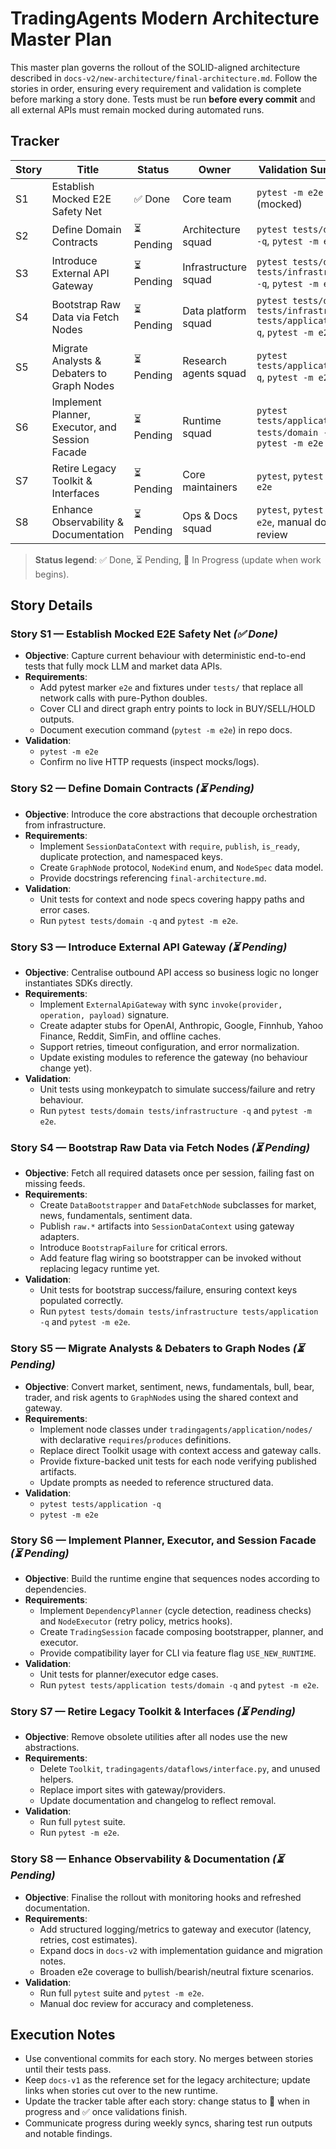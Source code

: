 # TradingAgents Modern Architecture Master Plan

This master plan governs the rollout of the SOLID-aligned architecture described in `docs-v2/new-architecture/final-architecture.md`. Follow the stories in order, ensuring every requirement and validation is complete before marking a story done. Tests must be run **before every commit** and all external APIs must remain mocked during automated runs.

## Tracker

| Story | Title | Status | Owner | Validation Summary |
|-------|-------|--------|-------|--------------------|
| S1 | Establish Mocked E2E Safety Net | ✅ Done | Core team | `pytest -m e2e` (mocked) |
| S2 | Define Domain Contracts | ⏳ Pending | Architecture squad | `pytest tests/domain -q`, `pytest -m e2e` |
| S3 | Introduce External API Gateway | ⏳ Pending | Infrastructure squad | `pytest tests/domain tests/infrastructure -q`, `pytest -m e2e` |
| S4 | Bootstrap Raw Data via Fetch Nodes | ⏳ Pending | Data platform squad | `pytest tests/domain tests/infrastructure tests/application -q`, `pytest -m e2e` |
| S5 | Migrate Analysts & Debaters to Graph Nodes | ⏳ Pending | Research agents squad | `pytest tests/application -q`, `pytest -m e2e` |
| S6 | Implement Planner, Executor, and Session Facade | ⏳ Pending | Runtime squad | `pytest tests/application tests/domain -q`, `pytest -m e2e` |
| S7 | Retire Legacy Toolkit & Interfaces | ⏳ Pending | Core maintainers | `pytest`, `pytest -m e2e` |
| S8 | Enhance Observability & Documentation | ⏳ Pending | Ops & Docs squad | `pytest`, `pytest -m e2e`, manual doc review |

> **Status legend**: ✅ Done, ⏳ Pending, 🚧 In Progress (update when work begins).

## Story Details

### Story S1 — Establish Mocked E2E Safety Net _(✅ Done)_
- **Objective**: Capture current behaviour with deterministic end-to-end tests that fully mock LLM and market data APIs.
- **Requirements**:
  - Add pytest marker `e2e` and fixtures under `tests/` that replace all network calls with pure-Python doubles.
  - Cover CLI and direct graph entry points to lock in BUY/SELL/HOLD outputs.
  - Document execution command (`pytest -m e2e`) in repo docs.
- **Validation**:
  - `pytest -m e2e`
  - Confirm no live HTTP requests (inspect mocks/logs).

### Story S2 — Define Domain Contracts _(⏳ Pending)_
- **Objective**: Introduce the core abstractions that decouple orchestration from infrastructure.
- **Requirements**:
  - Implement `SessionDataContext` with `require`, `publish`, `is_ready`, duplicate protection, and namespaced keys.
  - Create `GraphNode` protocol, `NodeKind` enum, and `NodeSpec` data model.
  - Provide docstrings referencing `final-architecture.md`.
- **Validation**:
  - Unit tests for context and node specs covering happy paths and error cases.
  - Run `pytest tests/domain -q` and `pytest -m e2e`.

### Story S3 — Introduce External API Gateway _(⏳ Pending)_
- **Objective**: Centralise outbound API access so business logic no longer instantiates SDKs directly.
- **Requirements**:
  - Implement `ExternalApiGateway` with sync `invoke(provider, operation, payload)` signature.
  - Create adapter stubs for OpenAI, Anthropic, Google, Finnhub, Yahoo Finance, Reddit, SimFin, and offline caches.
  - Support retries, timeout configuration, and error normalization.
  - Update existing modules to reference the gateway (no behaviour change yet).
- **Validation**:
  - Unit tests using monkeypatch to simulate success/failure and retry behaviour.
  - Run `pytest tests/domain tests/infrastructure -q` and `pytest -m e2e`.

### Story S4 — Bootstrap Raw Data via Fetch Nodes _(⏳ Pending)_
- **Objective**: Fetch all required datasets once per session, failing fast on missing feeds.
- **Requirements**:
  - Create `DataBootstrapper` and `DataFetchNode` subclasses for market, news, fundamentals, sentiment data.
  - Publish `raw.*` artifacts into `SessionDataContext` using gateway adapters.
  - Introduce `BootstrapFailure` for critical errors.
  - Add feature flag wiring so bootstrapper can be invoked without replacing legacy runtime yet.
- **Validation**:
  - Unit tests for bootstrap success/failure, ensuring context keys populated correctly.
  - Run `pytest tests/domain tests/infrastructure tests/application -q` and `pytest -m e2e`.

### Story S5 — Migrate Analysts & Debaters to Graph Nodes _(⏳ Pending)_
- **Objective**: Convert market, sentiment, news, fundamentals, bull, bear, trader, and risk agents to `GraphNode`s using the shared context and gateway.
- **Requirements**:
  - Implement node classes under `tradingagents/application/nodes/` with declarative `requires`/`produces` definitions.
  - Replace direct Toolkit usage with context access and gateway calls.
  - Provide fixture-backed unit tests for each node verifying published artifacts.
  - Update prompts as needed to reference structured data.
- **Validation**:
  - `pytest tests/application -q`
  - `pytest -m e2e`

### Story S6 — Implement Planner, Executor, and Session Facade _(⏳ Pending)_
- **Objective**: Build the runtime engine that sequences nodes according to dependencies.
- **Requirements**:
  - Implement `DependencyPlanner` (cycle detection, readiness checks) and `NodeExecutor` (retry policy, metrics hooks).
  - Create `TradingSession` facade composing bootstrapper, planner, and executor.
  - Provide compatibility layer for CLI via feature flag `USE_NEW_RUNTIME`.
- **Validation**:
  - Unit tests for planner/executor edge cases.
  - Run `pytest tests/application tests/domain -q` and `pytest -m e2e`.

### Story S7 — Retire Legacy Toolkit & Interfaces _(⏳ Pending)_
- **Objective**: Remove obsolete utilities after all nodes use the new abstractions.
- **Requirements**:
  - Delete `Toolkit`, `tradingagents/dataflows/interface.py`, and unused helpers.
  - Replace import sites with gateway/providers.
  - Update documentation and changelog to reflect removal.
- **Validation**:
  - Run full `pytest` suite.
  - Run `pytest -m e2e`.

### Story S8 — Enhance Observability & Documentation _(⏳ Pending)_
- **Objective**: Finalise the rollout with monitoring hooks and refreshed documentation.
- **Requirements**:
  - Add structured logging/metrics to gateway and executor (latency, retries, cost estimates).
  - Expand docs in `docs-v2` with implementation guidance and migration notes.
  - Broaden e2e coverage to bullish/bearish/neutral fixture scenarios.
- **Validation**:
  - Run full `pytest` suite and `pytest -m e2e`.
  - Manual doc review for accuracy and completeness.

## Execution Notes
- Use conventional commits for each story. No merges between stories until their tests pass.
- Keep `docs-v1` as the reference set for the legacy architecture; update links when stories cut over to the new runtime.
- Update the tracker table after each story: change status to 🚧 when in progress and ✅ once validations finish.
- Communicate progress during weekly syncs, sharing test run outputs and notable findings.
